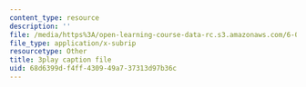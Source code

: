 ```yaml
---
content_type: resource
description: ''
file: /media/https%3A/open-learning-course-data-rc.s3.amazonaws.com/6-006-introduction-to-algorithms-fall-2011/68d6399df4ff430949a737313d97b36c_ozsuci5pIso.srt
file_type: application/x-subrip
resourcetype: Other
title: 3play caption file
uid: 68d6399d-f4ff-4309-49a7-37313d97b36c
---
```


